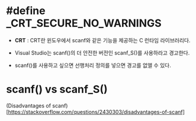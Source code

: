 # #define _CRT_SECURE_NO_WARNINGS 

- **CRT** : CRT란 윈도우에서 scanf와 같은 기능을 제공하는 C 런타임 라이브러리다.

- Visual Studio는 scanf()의 더 안전한 버전인 scanf_S()를 사용하라고 경고한다.

- scanf()를 사용하고 싶으면 선행처리 정의를 넣으면 경고를 없앨 수 있다. 

# scanf() vs scanf_S()


(Disadvantages of scanf)[https://stackoverflow.com/questions/2430303/disadvantages-of-scanf]
